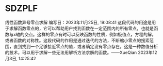 # SDZPLF
 线性函数异号零点求解
编写日：2023‎年‎11‎月‎25‎日, ‏‎19:08:41
这段代码的用途是用于求解函数零点的，它可以帮助用户找到函数在一定范围内的所有零点，也就是函数与x轴的交点。这样的零点有时可以反映函数的性质，例如极值点，方程的解，或者函数的对称性。这段代码的作用是通过迭代的方法，不断缩小零点的搜索范围，直到找到一个足够接近零点的值，或者确定没有零点存在。这是一种数值分析的技术，可以用于求解一些无法用解析方法求解的函数。——XueQian 2023‎年‎12月‎3‎日, 14:25:42
